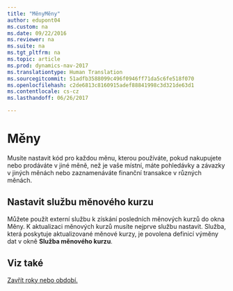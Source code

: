 ```yaml
---
title: "MěnyMěny"
author: edupont04
ms.custom: na
ms.date: 09/22/2016
ms.reviewer: na
ms.suite: na
ms.tgt_pltfrm: na
ms.topic: article
ms.prod: dynamics-nav-2017
ms.translationtype: Human Translation
ms.sourcegitcommit: 51adfb3588099c496f0946ff71da5c6fe518f070
ms.openlocfilehash: c2de6813c8160915adef88841998c3d321de63d1
ms.contentlocale: cs-cz
ms.lasthandoff: 06/26/2017

---
```


# <a name="currencies"></a>Měny
Musíte nastavit kód pro každou měnu, kterou používáte, pokud nakupujete nebo prodáváte v jiné měně, než je vaše místní, máte pohledávky a závazky v jiných měnách nebo zaznamenáváte finanční transakce v různých měnách.  

## <a name="set-up-a-currency-exchange-rate-service"></a>Nastavit službu měnového kurzu
Můžete použít externí službu k získání posledních měnových kurzů do okna Měny. K aktualizaci měnových kurzů musíte nejprve službu nastavit.
Služba, která poskytuje aktualizované měnové kurzy, je povolena definicí výměny dat v okně **Služba měnového kurzu**.  

## <a name="see-also"></a>Viz také
[Zavřít roky nebo období.](year-close-years-periods.md)

